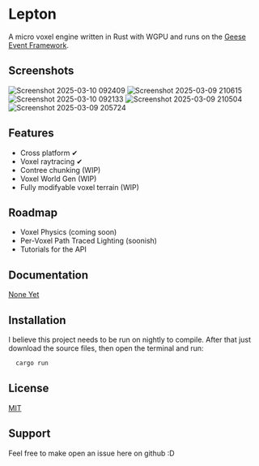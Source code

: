 
# Lepton

A micro voxel engine written in Rust with WGPU and runs on the [Geese Event Framework](https://github.com/DouglasDwyer/geese).

## Screenshots

![Screenshot 2025-03-10 092409](https://github.com/user-attachments/assets/d1fa7fc6-ffaf-416e-ab25-80457dd91aa4)
![Screenshot 2025-03-09 210615](https://github.com/user-attachments/assets/5935237c-3595-4d89-b756-17d5f4c93751)
![Screenshot 2025-03-10 092133](https://github.com/user-attachments/assets/00af4719-b72a-414c-9190-90b95e7391fa)
![Screenshot 2025-03-09 210504](https://github.com/user-attachments/assets/27f6a2a7-dde4-4677-b93e-d5648ca03dac)
![Screenshot 2025-03-09 205724](https://github.com/user-attachments/assets/525a032c-9cc0-4168-a69c-79f2ff413f4f)


## Features

- Cross platform ✔
- Voxel raytracing ✔
- Contree chunking (WIP)
- Voxel World Gen (WIP)
- Fully modifyable voxel terrain (WIP)

  
## Roadmap

- Voxel Physics (coming soon)
- Per-Voxel Path Traced Lighting (soonish)
- Tutorials for the API

## Documentation

[None Yet](https://Cool_url.com)


## Installation
I believe this project needs to be run on nightly to compile.
After that just download the source files, then open the terminal and run:
```bash
  cargo run
```

## License

[MIT](https://choosealicense.com/licenses/mit/)


## Support

Feel free to make open an issue here on github :D

